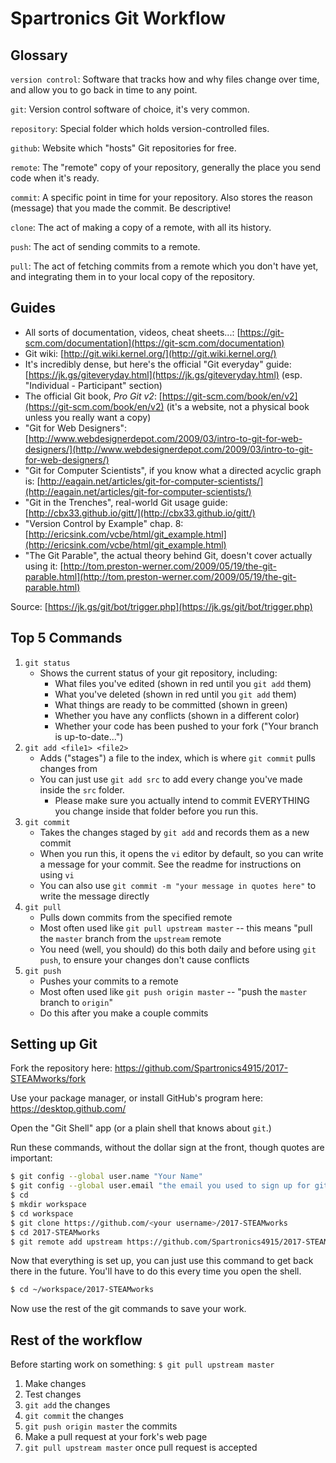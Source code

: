 # Spartronics Git Workflow

## Glossary

`version control`: Software that tracks how and why files change over time, and allow you to go back in time to any point.

`git`: Version control software of choice, it's very common.

`repository`: Special folder which holds version-controlled files.

`github`: Website which "hosts" Git repositories for free.

`remote`: The "remote" copy of your repository, generally the place you send code when it's ready.

`commit`: A specific point in time for your repository. Also stores the reason (message) that you made the commit. Be descriptive!

`clone`: The act of making a copy of a remote, with all its history.

`push`: The act of sending commits to a remote.

`pull`: The act of fetching commits from a remote which you don't have yet, and integrating them in to your local copy of the repository.

## Guides

- All sorts of documentation, videos, cheat sheets...: [https://git-scm.com/documentation](https://git-scm.com/documentation)
- Git wiki: [http://git.wiki.kernel.org/](http://git.wiki.kernel.org/)
- It's incredibly dense, but here's the official "Git everyday" guide: [https://jk.gs/giteveryday.html](https://jk.gs/giteveryday.html) (esp. "Individual - Participant" section)
- The official Git book, _Pro Git v2_: [https://git-scm.com/book/en/v2](https://git-scm.com/book/en/v2) (it's a website, not a physical book unless you really want a copy)
- "Git for Web Designers": [http://www.webdesignerdepot.com/2009/03/intro-to-git-for-web-designers/](http://www.webdesignerdepot.com/2009/03/intro-to-git-for-web-designers/)
- "Git for Computer Scientists", if you know what a directed acyclic graph is: [http://eagain.net/articles/git-for-computer-scientists/](http://eagain.net/articles/git-for-computer-scientists/)
- "Git in the Trenches", real-world Git usage guide: [http://cbx33.github.io/gitt/](http://cbx33.github.io/gitt/)
- "Version Control by Example" chap. 8: [http://ericsink.com/vcbe/html/git_example.html](http://ericsink.com/vcbe/html/git_example.html)
- "The Git Parable", the actual theory behind Git, doesn't cover actually using it: [http://tom.preston-werner.com/2009/05/19/the-git-parable.html](http://tom.preston-werner.com/2009/05/19/the-git-parable.html)

Source: [https://jk.gs/git/bot/trigger.php](https://jk.gs/git/bot/trigger.php)

## Top 5 Commands

1. `git status`
    - Shows the current status of your git repository, including:
        - What files you've edited (shown in red until you `git add` them)
        - What you've deleted (shown in red until you `git add` them)
        - What things are ready to be committed (shown in green)
        - Whether you have any conflicts (shown in a different color)
        - Whether your code has been pushed to your fork ("Your branch is up-to-date...")
1. `git add <file1> <file2>`
    - Adds ("stages") a file to the index, which is where `git commit` pulls changes from
    - You can just use `git add src` to add every change you've made inside the `src` folder.
        - Please make sure you actually intend to commit EVERYTHING you change inside that folder before you run this.
1. `git commit`
    - Takes the changes staged by `git add` and records them as a new commit
    - When you run this, it opens the `vi` editor by default, so you can write a message for your commit. See the readme for instructions on using `vi`
    - You can also use `git commit -m "your message in quotes here"` to write the message directly
1. `git pull`
    - Pulls down commits from the specified remote
    - Most often used like `git pull upstream master` -- this means "pull the `master` branch from the `upstream` remote
    - You need (well, you should) do this both daily and before using `git push`, to ensure your changes don't cause conflicts
1. `git push`
    - Pushes your commits to a remote
    - Most often used like `git push origin master` -- "push the `master` branch to `origin`"
    - Do this after you make a couple commits

## Setting up Git

Fork the repository here: https://github.com/Spartronics4915/2017-STEAMworks/fork

Use your package manager, or install GitHub's program here: https://desktop.github.com/

Open the "Git Shell" app (or a plain shell that knows about `git`.)

Run these commands, without the dollar sign at the front, though quotes are important:

```bash
$ git config --global user.name "Your Name"
$ git config --global user.email "the email you used to sign up for github"
$ cd
$ mkdir workspace
$ cd workspace
$ git clone https://github.com/<your username>/2017-STEAMworks
$ cd 2017-STEAMworks
$ git remote add upstream https://github.com/Spartronics4915/2017-STEAMworks
```

Now that everything is set up, you can just use this command to get back there
in the future. You'll have to do this every time you open the shell.

```bash
$ cd ~/workspace/2017-STEAMworks
```

Now use the rest of the git commands to save your work.

## Rest of the workflow

Before starting work on something: `$ git pull upstream master`

1. Make changes
2. Test changes
3. `git add` the changes
4. `git commit` the changes
5. `git push origin master` the commits
6. Make a pull request at your fork's web page
7. `git pull upstream master` once pull request is accepted
